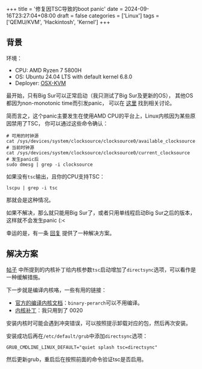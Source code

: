 +++
title = '修复因TSC导致的boot panic'
date = 2024-09-16T23:27:04+08:00
draft = false
categories = ['Linux']
tags = ['QEMU/KVM', 'Hackintosh', 'Kernel']
+++

## 背景

环境：

- CPU: AMD Ryzen 7 5800H
- OS: Ubuntu 24.04 LTS with default kernel 6.8.0
- Deployer: [OSX-KVM](https://github.com/kholia/OSX-KVM)

最开始，只有Big Sur可以正常启动（我只测试了Big Sur及更新的OS），
其他OS都因为non-monotonic time而引发panic，
可以在 [这里](https://github.com/thenickdude/KVM-Opencore/issues/15) 找到相关讨论。

简而言之，这个panic主要发生在使用AMD CPU的平台上，Linux内核因为某些原因禁用了TSC，
你可以通过这些命令确认：

```shell
# 可用的时钟源
cat /sys/devices/system/clocksource/clocksource0/available_clocksource
# 当前时钟源
cat /sys/devices/system/clocksource/clocksource0/current_clocksource
# 发生panic后
sudo dmesg | grep -i clocksource
```

如果没有`tsc`输出，且你的CPU支持TSC：

```shell
lscpu | grep -i tsc
```

那就会是这种情况。

如果不解决，那么就只能用Big Sur了，或者只用单线程启动Big Sur之后的版本，
这样就不会发生panic (:<

幸运的是，有一条 [回复](https://github.com/thenickdude/KVM-Opencore/issues/15#issuecomment-1604049560)
提供了一种解决方案。

## 解决方案

[帖子](https://www.reddit.com/r/Amd/comments/uf0zdf/comment/i6tqak0/)
中所提到的内核补丁给内核参数`tsc`启动增加了`directsync`选项，可以看作是一种缓解措施。

下一步就是编译内核咯，一些有用的链接：

- [官方的编译内核文档](https://wiki.ubuntu.com/Kernel/BuildYourOwnKernel)：`binary-perarch`可以不用编译。
- [内核补丁](https://git.uplinklabs.net/steven/ec2-packages/src/branch/master/linux-hsw)：我只用到了 0020

安装内核时可能会遇到冲突错误，可以按照提示卸载对应的包，然后再次安装。

安装成功后再在`/etc/default/grub`中添加`directsync`选项：

```shell
GRUB_CMDLINE_LINUX_DEFAULT="quiet splash tsc=directsync"
```

然后更新grub，重启后在按照前面的命令验证tsc是否启用。
